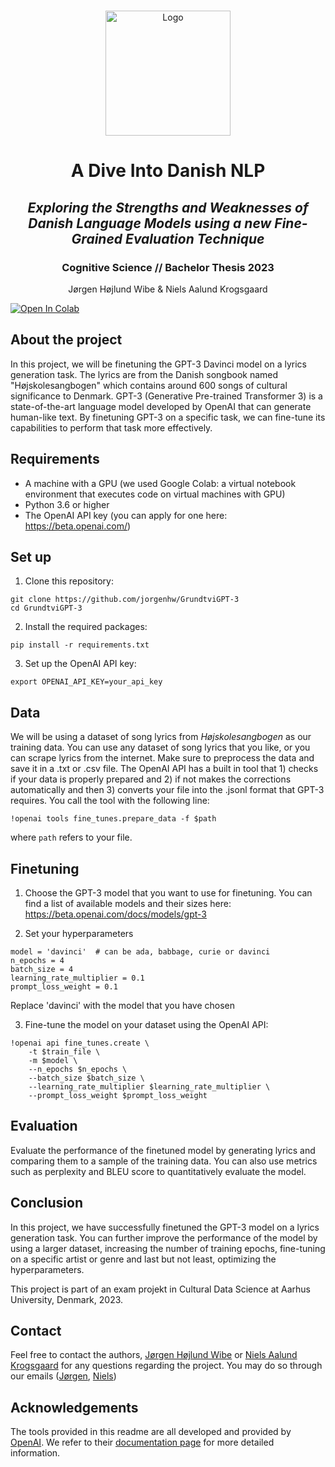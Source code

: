 <!-- PROJECT LOGO -->
<br />
<p align="center">
  <a href="https://i.imgur.com/BtQCfMu.png">
    <img src="https://i.imgur.com/BtQCfMu.png" alt="Logo" width=200 height=200>
  </a>
  
  <h1 align="center">A Dive Into Danish NLP</h1> 
  <h2 align="center"><i>Exploring the Strengths and Weaknesses of Danish Language Models using a new Fine-Grained Evaluation Technique</i></h2> 
  <h3 align="center">Cognitive Science // Bachelor Thesis 2023</h3>


  <p align="center">
    Jørgen Højlund Wibe & Niels Aalund Krogsgaard
  </p>
</p>

[![Open In Colab](https://colab.research.google.com/assets/colab-badge.svg)](https://colab.research.google.com/drive/1S0gwDVc3tvnO3uvM8i3oOiAPHBFZoKXH#scrollTo=O6svYNzcBB4X)

<!-- ABOUT THE PROJECT -->
## About the project

In this project, we will be finetuning the GPT-3 Davinci model on a lyrics generation task. The lyrics are from the Danish songbook named "Højskolesangbogen" which contains around 600 songs of cultural significance to Denmark. GPT-3 (Generative Pre-trained Transformer 3) is a state-of-the-art language model developed by OpenAI that can generate human-like text. By finetuning GPT-3 on a specific task, we can fine-tune its capabilities to perform that task more effectively.

## Requirements

* A machine with a GPU (we used Google Colab: a virtual notebook environment that executes code on virtual machines with GPU)
* Python 3.6 or higher
* The OpenAI API key (you can apply for one here: https://beta.openai.com/)

## Set up
1. Clone this repository:

```
git clone https://github.com/jorgenhw/GrundtviGPT-3
cd GrundtviGPT-3
```

2. Install the required packages:
```
pip install -r requirements.txt
```
3. Set up the OpenAI API key:
```
export OPENAI_API_KEY=your_api_key
```
## Data
We will be using a dataset of song lyrics from *Højskolesangbogen* as our training data. You can use any dataset of song lyrics that you like, or you can scrape lyrics from the internet. Make sure to preprocess the data and save it in a .txt or .csv file. The OpenAI API has a built in tool that 1) checks if your data is properly prepared and 2) if not makes the corrections automatically and then 3) converts your file into the .jsonl format that GPT-3 requires. You call the tool with the following line:
```
!openai tools fine_tunes.prepare_data -f $path
```
where ```path``` refers to your file.

## Finetuning
1. Choose the GPT-3 model that you want to use for finetuning. You can find a list of available models and their sizes here: https://beta.openai.com/docs/models/gpt-3

2. Set your hyperparameters
```
model = 'davinci'  # can be ada, babbage, curie or davinci
n_epochs = 4
batch_size = 4
learning_rate_multiplier = 0.1
prompt_loss_weight = 0.1
```
Replace 'davinci' with the model that you have chosen

3. Fine-tune the model on your dataset using the OpenAI API:

```
!openai api fine_tunes.create \
    -t $train_file \
    -m $model \
    --n_epochs $n_epochs \
    --batch_size $batch_size \
    --learning_rate_multiplier $learning_rate_multiplier \
    --prompt_loss_weight $prompt_loss_weight
```


## Evaluation
Evaluate the performance of the finetuned model by generating lyrics and comparing them to a sample of the training data. You can also use metrics such as perplexity and BLEU score to quantitatively evaluate the model.

## Conclusion
In this project, we have successfully finetuned the GPT-3 model on a lyrics generation task. You can further improve the performance of the model by using a larger dataset, increasing the number of training epochs, fine-tuning on a specific artist or genre and last but not least, optimizing the hyperparameters.

This project is part of an exam projekt in Cultural Data Science at Aarhus University, Denmark, 2023.

## Contact

Feel free to contact the authors, [Jørgen Højlund Wibe](https://github.com/jorgenhw) or [Niels Aalund Krogsgaard](https://github.com/nielsaak) for any questions regarding the project.
You may do so through our emails ([Jørgen](mailto:201807750@post.au.dk), [Niels](mailto:202008114@post.au.dk))
<br />

## Acknowledgements
The tools provided in this readme are all developed and provided by [OpenAI](https://openai.com/). We refer to their [documentation page](https://beta.openai.com/docs/introduction) for more detailed information.

